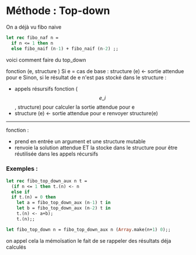 # Méthode : Top-down

On a déjà vu fibo naive
```ocaml
let rec fibo_naf n =
  if n <= 1 then n 
  else fibo_naif (n-1) + fibo_naif (n-2) ;;
```
voici comment faire du top_down

fonction (e, structure )
Si e = cas de base : 
  structure (e) <- sortie attendue pour e
Sinon, si le résultat de e n'est pas stocké dans le structure :
  - appels résursifs fonction ($$e\_{i}$$, structure) pour calculer la sortie attendue pour e
  - structure (e) <- sortie attendue pour e
renvoyer structure(e)

---------------------------------------------------------
fonction :
- prend en entrée un argument et une structure mutable
- renvoie la solution attendue ET la stocke dans le structure  pour être réutilisée dans les appels récursifs

### Exemples :

```ocaml
let rec fibo_top_down_aux n t = 
  (if n <= 1 then t.(n) <- n 
  else if 
  if t.(n) = 0 then 
    let a = fibo_top_down_aux (n-1) t in
    let b = fibo_top_down_aux (n-2) t in
    t.(n) <- a+b);
    t.(n);;

let fibo_top_down n = fibo_top_down_aux n (Array.make(n+1) 0);;
```

on appel cela la mémoïsation le fait de se rappeler des résultats déja calculés